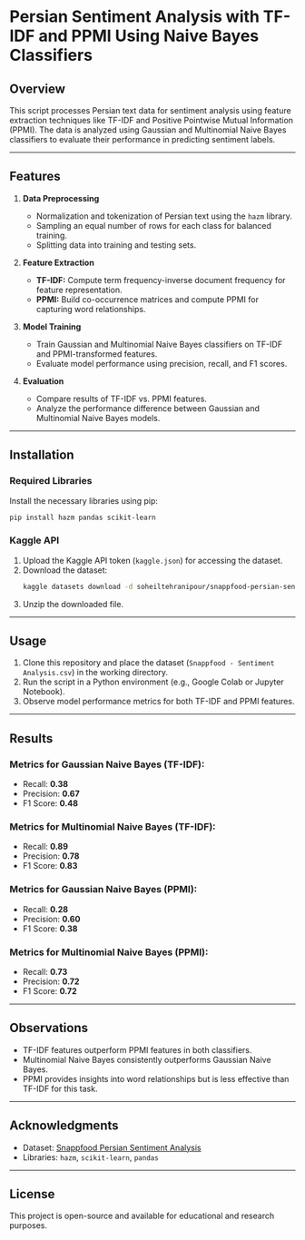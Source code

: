 # Persian Sentiment Analysis with TF-IDF and PPMI Using Naive Bayes Classifiers

## Overview
This script processes Persian text data for sentiment analysis using feature extraction techniques like TF-IDF and Positive Pointwise Mutual Information (PPMI). The data is analyzed using Gaussian and Multinomial Naive Bayes classifiers to evaluate their performance in predicting sentiment labels.

---

## Features
1. **Data Preprocessing**  
   - Normalization and tokenization of Persian text using the `hazm` library.
   - Sampling an equal number of rows for each class for balanced training.
   - Splitting data into training and testing sets.

2. **Feature Extraction**
   - **TF-IDF:** Compute term frequency-inverse document frequency for feature representation.
   - **PPMI:** Build co-occurrence matrices and compute PPMI for capturing word relationships.

3. **Model Training**
   - Train Gaussian and Multinomial Naive Bayes classifiers on TF-IDF and PPMI-transformed features.
   - Evaluate model performance using precision, recall, and F1 scores.

4. **Evaluation**
   - Compare results of TF-IDF vs. PPMI features.
   - Analyze the performance difference between Gaussian and Multinomial Naive Bayes models.

---

## Installation
### Required Libraries
Install the necessary libraries using pip:
```bash
pip install hazm pandas scikit-learn
```

### Kaggle API
1. Upload the Kaggle API token (`kaggle.json`) for accessing the dataset.
2. Download the dataset:
   ```bash
   kaggle datasets download -d soheiltehranipour/snappfood-persian-sentiment-analysis
   ```
3. Unzip the downloaded file.

---

## Usage
1. Clone this repository and place the dataset (`Snappfood - Sentiment Analysis.csv`) in the working directory.
2. Run the script in a Python environment (e.g., Google Colab or Jupyter Notebook).
3. Observe model performance metrics for both TF-IDF and PPMI features.

---

## Results
### Metrics for Gaussian Naive Bayes (TF-IDF):
- Recall: **0.38**
- Precision: **0.67**
- F1 Score: **0.48**

### Metrics for Multinomial Naive Bayes (TF-IDF):
- Recall: **0.89**
- Precision: **0.78**
- F1 Score: **0.83**

### Metrics for Gaussian Naive Bayes (PPMI):
- Recall: **0.28**
- Precision: **0.60**
- F1 Score: **0.38**

### Metrics for Multinomial Naive Bayes (PPMI):
- Recall: **0.73**
- Precision: **0.72**
- F1 Score: **0.72**

---

## Observations
- TF-IDF features outperform PPMI features in both classifiers.
- Multinomial Naive Bayes consistently outperforms Gaussian Naive Bayes.
- PPMI provides insights into word relationships but is less effective than TF-IDF for this task.

---

## Acknowledgments
- Dataset: [Snappfood Persian Sentiment Analysis](https://www.kaggle.com/datasets/soheiltehranipour/snappfood-persian-sentiment-analysis)
- Libraries: `hazm`, `scikit-learn`, `pandas`

---

## License
This project is open-source and available for educational and research purposes.
